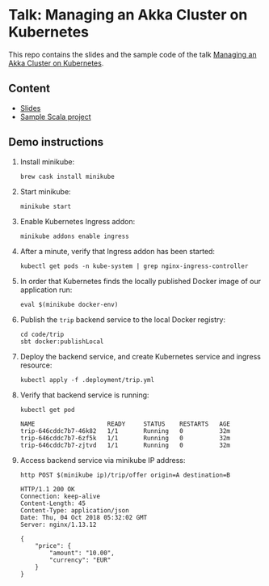 # Talk: Managing an Akka Cluster on Kubernetes

This repo contains the slides and the sample code of the talk [Managing an Akka Cluster on Kubernetes](https://www.slideshare.net/markusjura/managing-an-akka-cluster-on-kubernetes-118274797).

## Content

* [Slides](slides/managing-akka-cluster-on-kubernetes-2018-08-15.pdf)
* [Sample Scala project](code/trip)

## Demo instructions

1. Install minikube:
    ```
    brew cask install minikube
    ```
2. Start minikube:
    ```
    minikube start
    ```    
3. Enable Kubernetes Ingress addon:
    ```
    minikube addons enable ingress
    ```
4. After a minute, verify that Ingress addon has been started:
    ```
    kubectl get pods -n kube-system | grep nginx-ingress-controller
    ```
5. In order that Kubernetes finds the locally published Docker image of our application run:
    ```
    eval $(minikube docker-env)
    ```
6. Publish the `trip` backend service to the local Docker registry:
    ```
    cd code/trip
    sbt docker:publishLocal
    ```
7. Deploy the backend service, and create Kubernetes service and ingress resource:
    ```
    kubectl apply -f .deployment/trip.yml
    ```
8. Verify that backend service is running:
    ```
    kubectl get pod

    NAME                    READY     STATUS    RESTARTS   AGE
    trip-646cddc7b7-46k82   1/1       Running   0          32m
    trip-646cddc7b7-6zf5k   1/1       Running   0          32m
    trip-646cddc7b7-zjtvd   1/1       Running   0          32m
    ```
9. Access backend service via minikube IP address:
    ```
    http POST $(minikube ip)/trip/offer origin=A destination=B

    HTTP/1.1 200 OK
    Connection: keep-alive
    Content-Length: 45
    Content-Type: application/json
    Date: Thu, 04 Oct 2018 05:32:02 GMT
    Server: nginx/1.13.12

    {
        "price": {
            "amount": "10.00",
            "currency": "EUR"
        }
    }
    ```
